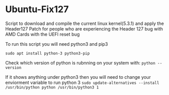 # Ubuntu-Fix127

Script to download and compile the current linux kernel(5.3.1) and apply the Header127 Patch for people who are experiencing the Header 127 bug with AMD Cards with the UEFI reset bug 

To run this script you will need python3 and pip3

``` sudo apt install python-3 python3-pip ```

Check which version of python is rubnning on your system with:
``` python --version ```

If it shows anything under python3 then you will need to change your enviorment variable to run python 3
``` sudo update-alternatives --install /usr/bin/python python /usr/bin/python3 1 ```
